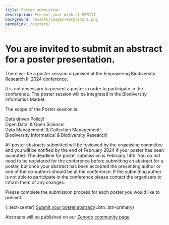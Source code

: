 ```yaml
---
title: Poster submission
description: Present your work at EBRIII
background: /assets/images/ebrposter1.png
permalink: /posters/
---
```


# You are invited to submit an abstract for a poster presentation.

There will be a poster session organised at the Empowering Biodiversity Research III 2024 conference.

It is not necessary to present a poster in order to participate in the conference. The poster session will be integrated in the Biodiversity Informatics Market. 

The scope of the Poster session is: 

<div class="alert alert-primary" role="alert">
  Data driven Policy!
</div>
<div class="alert alert-success" role="alert">
  Open Data! & Open Science!
</div>
<div class="alert alert-warning" role="alert">
  Data Management! & Collection Management!
<div class="alert alert-primary" role="alert">
  Biodiversity Informatics! & Biodiversity Research!
</div>


All poster abstracts submitted will be reviewed by the organising committee and you will be notified by the end of February 2024 if your poster has been accepted. The deadline for poster submission is February 14th.
You do not need to be registered for the conference before submitting an abstract for a poster, but once your abstract has been accepted the presenting author or one of the co-authors should be at the conference.
If the submitting author is not able to participate in the conference please contact the organisers to inform them of any changes. 

Please complete the submission process for each poster you would like to present.

{:.text-center}
[Submit your poster abstract](https://forms.gle/v4H9UHLpRMUAU4Y26){:.btn .btn-primary}

Abstracts will be published on our [Zenodo community page](https://zenodo.org/communities/empoweringbiodiversityresearch).
